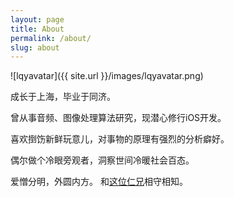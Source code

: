 ```yaml
---
layout: page
title: About
permalink: /about/
slug: about
---
```


![lqyavatar]({{ site.url }}/images/lqyavatar.png)

成长于上海，毕业于同济。

曾从事音频、图像处理算法研究，现潜心修行iOS开发。

喜欢捯饬新鲜玩意儿，对事物的原理有强烈的分析癖好。

偶尔做个冷眼旁观者，洞察世间冷暖社会百态。

爱憎分明，外圆内方。
和<a href="http://wyudong.com" target="_blank">这位仁兄</a>相守相知。
